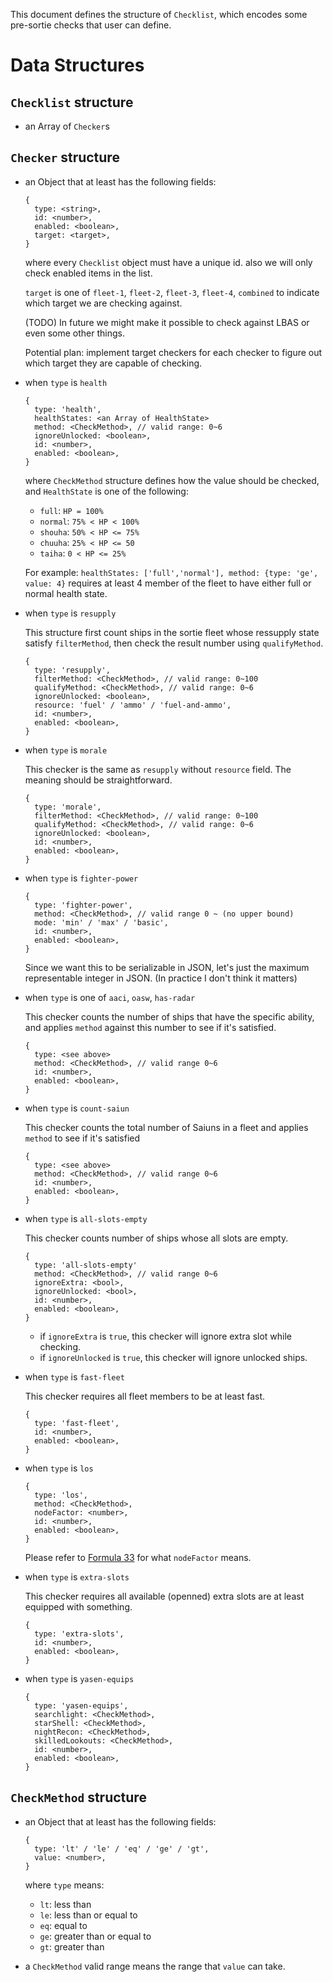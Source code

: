 This document defines the structure of `Checklist`, which encodes some pre-sortie checks
that user can define.

# Data Structures

## `Checklist` structure

- an Array of `Checker`s

## `Checker` structure

- an Object that at least has the following fields:

    ```
    {
      type: <string>,
      id: <number>,
      enabled: <boolean>,
      target: <target>,
    }
    ```

    where every `Checklist` object must have a unique id.
    also we will only check enabled items in the list.

    `target` is one of `fleet-1`, `fleet-2`, `fleet-3`, `fleet-4`, `combined` to
    indicate which target we are checking against.

    (TODO) In future we might make it possible to check against LBAS
    or even some other things.

    Potential plan: implement target checkers for each checker to figure out
    which target they are capable of checking.

- when `type` is `health`

    ```
    {
      type: 'health',
      healthStates: <an Array of HealthState>
      method: <CheckMethod>, // valid range: 0~6
      ignoreUnlocked: <boolean>,
      id: <number>,
      enabled: <boolean>,
    }
    ```

    where `CheckMethod` structure defines how the value should be checked,
    and `HealthState` is one of the following:

    - `full`: `HP = 100%`
    - `normal`: `75% < HP < 100%`
    - `shouha`: `50% < HP <= 75%`
    - `chuuha`: `25% < HP <= 50`
    - `taiha`: `0 < HP <= 25%`

    For example: `healthStates: ['full','normal'], method: {type: 'ge', value: 4}`
    requires at least 4 member of the fleet to have either full or normal health state.

- when `type` is `resupply`

    This structure first count ships in the sortie fleet whose ressupply state
    satisfy `filterMethod`, then check the result number using `qualifyMethod`.

    ```
    {
      type: 'resupply',
      filterMethod: <CheckMethod>, // valid range: 0~100
      qualifyMethod: <CheckMethod>, // valid range: 0~6
      ignoreUnlocked: <boolean>,
      resource: 'fuel' / 'ammo' / 'fuel-and-ammo',
      id: <number>,
      enabled: <boolean>,
    }
    ```

- when `type` is `morale`

    This checker is the same as `resupply` without `resource` field.
    The meaning should be straightforward.

    ```
    {
      type: 'morale',
      filterMethod: <CheckMethod>, // valid range: 0~100
      qualifyMethod: <CheckMethod>, // valid range: 0~6
      ignoreUnlocked: <boolean>,
      id: <number>,
      enabled: <boolean>,
    }
    ```

- when `type` is `fighter-power`

    ```
    {
      type: 'fighter-power',
      method: <CheckMethod>, // valid range 0 ~ (no upper bound)
      mode: 'min' / 'max' / 'basic',
      id: <number>,
      enabled: <boolean>,
    }
    ```

    Since we want this to be serializable in JSON, let's just the maximum
    representable integer in JSON. (In practice I don't think it matters)

- when `type` is one of `aaci`, `oasw`, `has-radar`

    This checker counts the number of ships that have the specific ability,
    and applies `method` against this number to see if it's satisfied.

    ```
    {
      type: <see above>
      method: <CheckMethod>, // valid range 0~6
      id: <number>,
      enabled: <boolean>,
    }
    ```

- when `type` is `count-saiun`

    This checker counts the total number of Saiuns in a fleet
    and applies `method` to see if it's satisfied

    ```
    {
      type: <see above>
      method: <CheckMethod>, // valid range 0~6
      id: <number>,
      enabled: <boolean>,
    }
    ```

- when `type` is `all-slots-empty`

    This checker counts number of ships whose all slots are empty.

    ```
    {
      type: 'all-slots-empty'
      method: <CheckMethod>, // valid range 0~6
      ignoreExtra: <bool>,
      ignoreUnlocked: <bool>,
      id: <number>,
      enabled: <boolean>,
    }
    ```

    - if `ignoreExtra` is `true`, this checker will ignore extra slot while checking.
    - if `ignoreUnlocked` is `true`, this checker will ignore unlocked ships.

- when `type` is `fast-fleet`

    This checker requires all fleet members to be at least fast.

    ```
    {
      type: 'fast-fleet',
      id: <number>,
      enabled: <boolean>,
    }
    ```

- when `type` is `los`

    ```
    {
      type: 'los',
      method: <CheckMethod>,
      nodeFactor: <number>,
      id: <number>,
      enabled: <boolean>,
    }
    ```

    Please refer to [Formula 33](http://kancolle.wikia.com/wiki/Line_of_Sight#Formula_33)
    for what `nodeFactor` means.

- when `type` is `extra-slots`

    This checker requires all available (openned) extra slots
    are at least equipped with something.

    ```
    {
      type: 'extra-slots',
      id: <number>,
      enabled: <boolean>,
    }
    ```

- when `type` is `yasen-equips`

    ```
    {
      type: 'yasen-equips',
      searchlight: <CheckMethod>,
      starShell: <CheckMethod>,
      nightRecon: <CheckMethod>,
      skilledLookouts: <CheckMethod>,
      id: <number>,
      enabled: <boolean>,
    }
    ```

## `CheckMethod` structure

- an Object that at least has the following fields:

    ```
    {
      type: 'lt' / 'le' / 'eq' / 'ge' / 'gt',
      value: <number>,
    }
    ```

    where `type` means:

    - `lt`: less than
    - `le`: less than or equal to
    - `eq`: equal to
    - `ge`: greater than or equal to
    - `gt`: greater than

- a `CheckMethod` valid range means the range that `value` can take.
